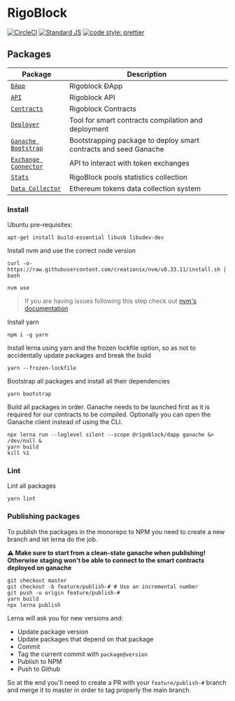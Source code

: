 # RigoBlock

[![CircleCI](https://circleci.com/gh/RigoBlock/rigoblock-monorepo/tree/master.svg?style=shield&circle-token=8a3a97d8673b72dacc5efb04a10492ce473e9afb)](https://circleci.com/gh/RigoBlock/rigoblock-monorepo/tree/master)
[![Standard JS](https://img.shields.io/badge/code_style-standard-brightgreen.svg)](https://standardjs.com)
[![code style: prettier](https://img.shields.io/badge/code_style-prettier-ff69b4.svg)](https://github.com/prettier/prettier)

## Packages

| Package                                            | Description                                                      |
| -------------------------------------------------- | ---------------------------------------------------------------- |
| [`ĐApp`](/packages/dapp)                           | Rigoblock ĐApp                                                   |
| [`API`](/packages/api)                             | Rigoblock API                                                    |
| [`Contracts`](/packages/contracts)                 | Rigoblock Contracts                                              |
| [`Deployer`](/packages/deployer)                   | Tool for smart contracts compilation and deployment              |
| [`Ganache Bootstrap`](/packages/ganache-bootstrap) | Bootstrapping package to deploy smart contracts and seed Ganache |
| [`Exchange Connector`](/packages/stats)            | API to interact with token exchanges                             |
| [`Stats`](/packages/stats)                         | RigoBlock pools statistics collection                            |
| [`Data Collector`](/packages/stats)                | Ethereum tokens data collection system                           |

### Install

Ubuntu pre-requisites:

    apt-get install build-essential libusb libudev-dev

Install nvm and use the correct node version

    curl -o- https://raw.githubusercontent.com/creationix/nvm/v0.33.11/install.sh | bash

    nvm use

> If you are having issues following this step check out [nvm's documentation](https://github.com/creationix/nvm/blob/master/README.md)

Install yarn

    npm i -g yarn

Install lerna using yarn and the frozen lockfile option, so as not to accidentally update packages and break the build

    yarn --frozen-lockfile

Bootstrap all packages and install all their dependencies

    yarn bootstrap

Build all packages in order. Ganache needs to be launched first as it is required for our contracts to be compiled. Optionally you can open the Ganache client instead of using the CLI.

    npx lerna run --loglevel silent --scope @rigoblock/dapp ganache &> /dev/null &
    yarn build
    kill %1

### Lint

Lint all packages

    yarn lint

### Publishing packages

To publish the packages in the monorepo to NPM you need to create a new branch and let lerna do the job.

**:warning: Make sure to start from a clean-state ganache when publishing! Otherwise staging won't be able to connect to the smart contracts deployed on ganache**

    git checkout master
    git checkout -b feature/publish-# # Use an incremental number
    git push -u origin feature/publish-#
    yarn build
    npx lerna publish

Lerna will ask you for new versions and:

-   Update package version
-   Update packages that depend on that package
-   Commit
-   Tag the current commit with `package@version`
-   Publish to NPM
-   Push to Github

So at the end you'll need to create a PR with your `feature/publish-#` branch and merge it to master in order to tag properly the main branch.
